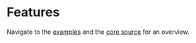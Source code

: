 # Features

Navigate to the [examples](https://github.com/iris-contrib/examples/tree/4.0.0) and the [core source](https://github.com/kataras/iris/tree/4.0.0) for an overview.
